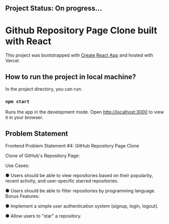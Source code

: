 ## Project Status: On progress...

# Github Repository Page Clone built with React

This project was bootstrapped with [Create React App](https://github.com/facebook/create-react-app) and hosted with Vercel. 

## How to run the project in local machine?

In the project directory, you can run:

### `npm start`

Runs the app in the development mode.
Open [http://localhost:3000](http://localhost:3000) to view it in your browser.

## Problem Statement

Frontend Problem Statement #4: GitHub Repository Page Clone

Clone of GitHub's Repository Page:

Use Cases:

● Users should be able to view repositories based on their popularity, recent
activity, and user-specific starred repositories.

● Users should be able to filter repositories by programming language.
Bonus Features:

● Implement a simple user authentication system (signup, login, logout).

● Allow users to "star" a repository.
